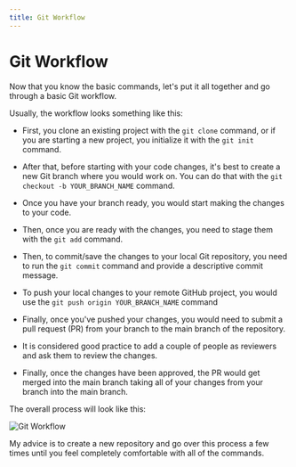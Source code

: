 ```yaml
---
title: Git Workflow
---
```


# Git Workflow

Now that you know the basic commands, let's put it all together and go through a basic Git workflow.

Usually, the workflow looks something like this:

* First, you clone an existing project with the `git clone` command, or if you are starting a new project, you initialize it with the `git init` command.

* After that, before starting with your code changes, it's best to create a new Git branch where you would work on. You can do that with the `git checkout -b YOUR_BRANCH_NAME` command.

* Once you have your branch ready, you would start making the changes to your code.

* Then, once you are ready with the changes, you need to stage them with the `git add` command.

* Then, to commit/save the changes to your local Git repository, you need to run the `git commit` command and provide a descriptive commit message.

* To push your local changes to your remote GitHub project, you would use the `git push origin YOUR_BRANCH_NAME` command

* Finally, once you've pushed your changes, you would need to submit a pull request (PR) from your branch to the main branch of the repository.

* It is considered good practice to add a couple of people as reviewers and ask them to review the changes.

* Finally, once the changes have been approved, the PR would get merged into the main branch taking all of your changes from your branch into the main branch.

The overall process will look like this:

![Git Workflow](https://imgur.com/fosS9En.png)

My advice is to create a new repository and go over this process a few times until you feel completely comfortable with all of the commands.